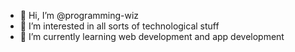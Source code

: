 - 👋 Hi, I’m @programming-wiz
- 👀 I’m interested in all sorts of technological stuff
- 🌱 I’m currently learning web development and app development

<!---
programming-wiz/programming-wiz is a ✨ special ✨ repository because its `README.md` (this file) appears on your GitHub profile.
You can click the Preview link to take a look at your changes.
--->
